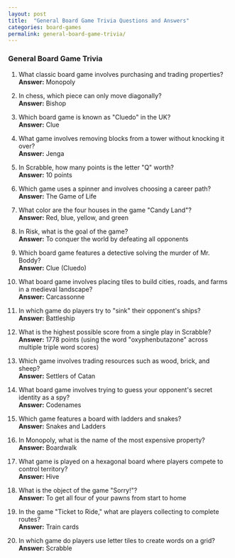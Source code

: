 ```yaml
---
layout: post
title:  "General Board Game Trivia Questions and Answers"
categories: board-games
permalink: general-board-game-trivia/
---
```



### General Board Game Trivia
1. What classic board game involves purchasing and trading properties?  
   **Answer:** Monopoly

2. In chess, which piece can only move diagonally?  
   **Answer:** Bishop

3. Which board game is known as "Cluedo" in the UK?  
   **Answer:** Clue

4. What game involves removing blocks from a tower without knocking it over?  
   **Answer:** Jenga

5. In Scrabble, how many points is the letter "Q" worth?  
   **Answer:** 10 points

6. Which game uses a spinner and involves choosing a career path?  
   **Answer:** The Game of Life

7. What color are the four houses in the game "Candy Land"?  
   **Answer:** Red, blue, yellow, and green

8. In Risk, what is the goal of the game?  
   **Answer:** To conquer the world by defeating all opponents

9. Which board game features a detective solving the murder of Mr. Boddy?  
   **Answer:** Clue (Cluedo)

10. What board game involves placing tiles to build cities, roads, and farms in a medieval landscape?  
    **Answer:** Carcassonne

11. In which game do players try to "sink" their opponent's ships?  
    **Answer:** Battleship

12. What is the highest possible score from a single play in Scrabble?  
    **Answer:** 1778 points (using the word "oxyphenbutazone" across multiple triple word scores)

13. Which game involves trading resources such as wood, brick, and sheep?  
    **Answer:** Settlers of Catan

14. What board game involves trying to guess your opponent's secret identity as a spy?  
    **Answer:** Codenames

15. Which game features a board with ladders and snakes?  
    **Answer:** Snakes and Ladders

16. In Monopoly, what is the name of the most expensive property?  
    **Answer:** Boardwalk

17. What game is played on a hexagonal board where players compete to control territory?  
    **Answer:** Hive

18. What is the object of the game "Sorry!"?  
    **Answer:** To get all four of your pawns from start to home

19. In the game "Ticket to Ride," what are players collecting to complete routes?  
    **Answer:** Train cards

20. In which game do players use letter tiles to create words on a grid?  
    **Answer:** Scrabble